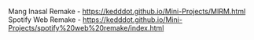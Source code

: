 Mang Inasal Remake - https://kedddot.github.io/Mini-Projects/MIRM.html
Spotify Web Remake - https://kedddot.github.io/Mini-Projects/spotify%20web%20remake/index.html
